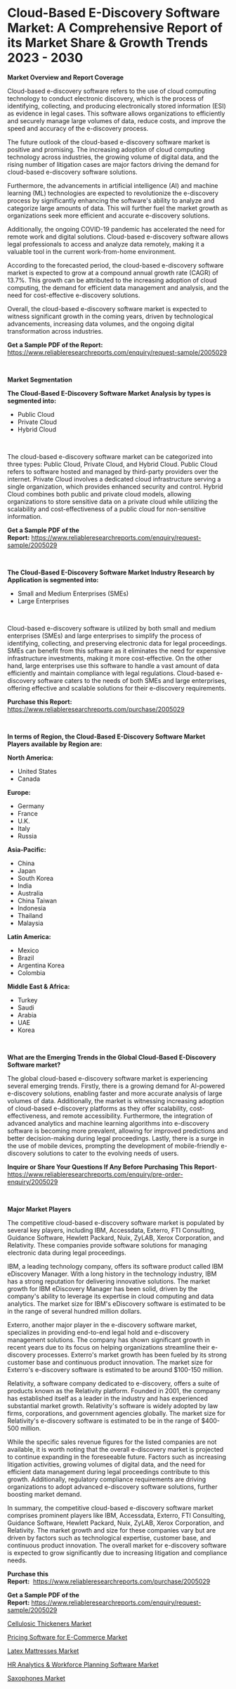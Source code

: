 <p><h1>Cloud-Based E-Discovery Software Market: A Comprehensive Report of its Market Share & Growth Trends 2023 - 2030</h1></p><p><strong>Market Overview and Report Coverage</strong></p>
<p><p>Cloud-based e-discovery software refers to the use of cloud computing technology to conduct electronic discovery, which is the process of identifying, collecting, and producing electronically stored information (ESI) as evidence in legal cases. This software allows organizations to efficiently and securely manage large volumes of data, reduce costs, and improve the speed and accuracy of the e-discovery process.</p><p>The future outlook of the cloud-based e-discovery software market is positive and promising. The increasing adoption of cloud computing technology across industries, the growing volume of digital data, and the rising number of litigation cases are major factors driving the demand for cloud-based e-discovery software solutions.</p><p>Furthermore, the advancements in artificial intelligence (AI) and machine learning (ML) technologies are expected to revolutionize the e-discovery process by significantly enhancing the software's ability to analyze and categorize large amounts of data. This will further fuel the market growth as organizations seek more efficient and accurate e-discovery solutions.</p><p>Additionally, the ongoing COVID-19 pandemic has accelerated the need for remote work and digital solutions. Cloud-based e-discovery software allows legal professionals to access and analyze data remotely, making it a valuable tool in the current work-from-home environment.</p><p>According to the forecasted period, the cloud-based e-discovery software market is expected to grow at a compound annual growth rate (CAGR) of 13.7%. This growth can be attributed to the increasing adoption of cloud computing, the demand for efficient data management and analysis, and the need for cost-effective e-discovery solutions.</p><p>Overall, the cloud-based e-discovery software market is expected to witness significant growth in the coming years, driven by technological advancements, increasing data volumes, and the ongoing digital transformation across industries.</p></p>
<p><strong>Get a Sample PDF of the Report:</strong> <a href="https://www.reliableresearchreports.com/enquiry/request-sample/2005029">https://www.reliableresearchreports.com/enquiry/request-sample/2005029</a></p>
<p>&nbsp;</p>
<p><strong>Market Segmentation</strong></p>
<p><strong>The Cloud-Based E-Discovery Software Market Analysis by types is segmented into:</strong></p>
<p><ul><li>Public Cloud</li><li>Private Cloud</li><li>Hybrid Cloud</li></ul></p>
<p>&nbsp;</p>
<p><p>The cloud-based e-discovery software market can be categorized into three types: Public Cloud, Private Cloud, and Hybrid Cloud. Public Cloud refers to software hosted and managed by third-party providers over the internet. Private Cloud involves a dedicated cloud infrastructure serving a single organization, which provides enhanced security and control. Hybrid Cloud combines both public and private cloud models, allowing organizations to store sensitive data on a private cloud while utilizing the scalability and cost-effectiveness of a public cloud for non-sensitive information.</p></p>
<p><strong>Get a Sample PDF of the Report:</strong>&nbsp;<a href="https://www.reliableresearchreports.com/enquiry/request-sample/2005029">https://www.reliableresearchreports.com/enquiry/request-sample/2005029</a></p>
<p>&nbsp;</p>
<p><strong>The Cloud-Based E-Discovery Software Market Industry Research by Application is segmented into:</strong></p>
<p><ul><li>Small and Medium Enterprises (SMEs)</li><li>Large Enterprises</li></ul></p>
<p>&nbsp;</p>
<p><p>Cloud-based e-discovery software is utilized by both small and medium enterprises (SMEs) and large enterprises to simplify the process of identifying, collecting, and preserving electronic data for legal proceedings. SMEs can benefit from this software as it eliminates the need for expensive infrastructure investments, making it more cost-effective. On the other hand, large enterprises use this software to handle a vast amount of data efficiently and maintain compliance with legal regulations. Cloud-based e-discovery software caters to the needs of both SMEs and large enterprises, offering effective and scalable solutions for their e-discovery requirements.</p></p>
<p><strong>Purchase this Report:</strong>&nbsp; <a href="https://www.reliableresearchreports.com/purchase/2005029">https://www.reliableresearchreports.com/purchase/2005029</a></p>
<p>&nbsp;</p>
<p><strong>In terms of Region, the Cloud-Based E-Discovery Software Market Players available by Region are:</strong></p>
<p>
    <p> <strong> North America: </strong>
        <ul>
            <li>United States</li>
            <li>Canada</li>
        </ul>
        </p> 
    <p> <strong> Europe: </strong>
        <ul>
            <li>Germany</li>
            <li>France</li>
            <li>U.K.</li>
            <li>Italy</li>
            <li>Russia</li>
        </ul>
        </p> 
    <p> <strong> Asia-Pacific: </strong>
        <ul>
            <li>China</li>
            <li>Japan</li>
            <li>South Korea</li>
            <li>India</li>
            <li>Australia</li>
            <li>China Taiwan</li>
            <li>Indonesia</li>
            <li>Thailand</li>
            <li>Malaysia</li>
        </ul>
        </p> 
    <p> <strong> Latin America: </strong>
        <ul>
            <li>Mexico</li>
            <li>Brazil</li>
            <li>Argentina Korea</li>
            <li>Colombia</li>
        </ul>
        </p> 
    <p> <strong> Middle East & Africa: </strong>
        <ul>
            <li>Turkey</li>
            <li>Saudi</li>
            <li>Arabia</li>
            <li>UAE</li>
            <li>Korea</li>
        </ul>
    </p>
    </p>
<p>&nbsp;</p>
<p><strong>What are the Emerging Trends in the Global Cloud-Based E-Discovery Software market?</strong></p>
<p><p>The global cloud-based e-discovery software market is experiencing several emerging trends. Firstly, there is a growing demand for AI-powered e-discovery solutions, enabling faster and more accurate analysis of large volumes of data. Additionally, the market is witnessing increasing adoption of cloud-based e-discovery platforms as they offer scalability, cost-effectiveness, and remote accessibility. Furthermore, the integration of advanced analytics and machine learning algorithms into e-discovery software is becoming more prevalent, allowing for improved predictions and better decision-making during legal proceedings. Lastly, there is a surge in the use of mobile devices, prompting the development of mobile-friendly e-discovery solutions to cater to the evolving needs of users.</p></p>
<p><strong>Inquire or Share Your Questions If Any Before Purchasing This Report</strong>- <a href="https://www.reliableresearchreports.com/enquiry/pre-order-enquiry/2005029">https://www.reliableresearchreports.com/enquiry/pre-order-enquiry/2005029</a></p>
<p>&nbsp;</p>
<p><strong>Major Market Players</strong></p>
<p><p>The competitive cloud-based e-discovery software market is populated by several key players, including IBM, Accessdata, Exterro, FTI Consulting, Guidance Software, Hewlett Packard, Nuix, ZyLAB, Xerox Corporation, and Relativity. These companies provide software solutions for managing electronic data during legal proceedings.</p><p>IBM, a leading technology company, offers its software product called IBM eDiscovery Manager. With a long history in the technology industry, IBM has a strong reputation for delivering innovative solutions. The market growth for IBM eDiscovery Manager has been solid, driven by the company's ability to leverage its expertise in cloud computing and data analytics. The market size for IBM's eDiscovery software is estimated to be in the range of several hundred million dollars.</p><p>Exterro, another major player in the e-discovery software market, specializes in providing end-to-end legal hold and e-discovery management solutions. The company has shown significant growth in recent years due to its focus on helping organizations streamline their e-discovery processes. Exterro's market growth has been fueled by its strong customer base and continuous product innovation. The market size for Exterro's e-discovery software is estimated to be around $100-150 million.</p><p>Relativity, a software company dedicated to e-discovery, offers a suite of products known as the Relativity platform. Founded in 2001, the company has established itself as a leader in the industry and has experienced substantial market growth. Relativity's software is widely adopted by law firms, corporations, and government agencies globally. The market size for Relativity's e-discovery software is estimated to be in the range of $400-500 million.</p><p>While the specific sales revenue figures for the listed companies are not available, it is worth noting that the overall e-discovery market is projected to continue expanding in the foreseeable future. Factors such as increasing litigation activities, growing volumes of digital data, and the need for efficient data management during legal proceedings contribute to this growth. Additionally, regulatory compliance requirements are driving organizations to adopt advanced e-discovery software solutions, further boosting market demand.</p><p>In summary, the competitive cloud-based e-discovery software market comprises prominent players like IBM, Accessdata, Exterro, FTI Consulting, Guidance Software, Hewlett Packard, Nuix, ZyLAB, Xerox Corporation, and Relativity. The market growth and size for these companies vary but are driven by factors such as technological expertise, customer base, and continuous product innovation. The overall market for e-discovery software is expected to grow significantly due to increasing litigation and compliance needs.</p></p>
<p><strong>Purchase this Report:</strong>&nbsp;&nbsp;<a href="https://www.reliableresearchreports.com/purchase/2005029">https://www.reliableresearchreports.com/purchase/2005029</a></p>
<p></p>
<p><strong>Get a Sample PDF of the Report:</strong>&nbsp;<a href="https://www.reliableresearchreports.com/enquiry/request-sample/2005029">https://www.reliableresearchreports.com/enquiry/request-sample/2005029</a></p>
<p><p><a href="https://medium.com/@joanobrien1990/cellulosic-thickeners-market-trends-forecast-and-competitive-analysis-to-2030-f8c7e96817ef">Cellulosic Thickeners Market</a></p><p><a href="https://github.com/prosalinda88/Market-Research-Report-List-1/blob/main/pricing-software-for-e-commerce-market.md">Pricing Software for E-Commerce Market</a></p><p><a href="https://www.linkedin.com/pulse/latex-mattresses-market-research-report-unlocks-analysis-d0ovf/">Latex Mattresses Market</a></p><p><a href="https://github.com/amae102299/Market-Research-Report-List-1/blob/main/hr-analytics-workforce-planning-software-market.md">HR Analytics & Workforce Planning Software Market</a></p><p><a href="https://www.linkedin.com/pulse/saxophones-market-size-growth-forecast-from-2023-2030-zf8uf/">Saxophones Market</a></p></p>